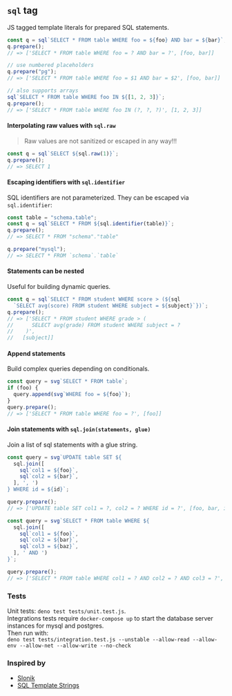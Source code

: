 ## `sql` tag

JS tagged template literals for prepared SQL statements.

```js
const q = sql`SELECT * FROM table WHERE foo = ${foo} AND bar = ${bar}`;
q.prepare();
// => ['SELECT * FROM table WHERE foo = ? AND bar = ?', [foo, bar]]

// use numbered placeholders
q.prepare("pg");
// => ['SELECT * FROM table WHERE foo = $1 AND bar = $2', [foo, bar]]

// also supports arrays
sql`SELECT * FROM table WHERE foo IN ${[1, 2, 3]}`;
q.prepare();
// => ['SELECT * FROM table WHERE foo IN (?, ?, ?)', [1, 2, 3]]
```

#### Interpolating raw values with `sql.raw`

> Raw values are not sanitized or escaped in any way!!!

```js
const q = sql`SELECT ${sql.raw(1)}`;
q.prepare();
// => SELECT 1
```

#### Escaping identifiers with `sql.identifier`

SQL identifiers are not parameterized. They can be escaped via `sql.identifier`:

```js
const table = "schema.table";
const q = sql`SELECT * FROM ${sql.identifier(table)}`;
q.prepare();
// => SELECT * FROM "schema"."table"

q.prepare("mysql");
// => SELECT * FROM `schema`.`table`
```

#### Statements can be nested

Useful for building dynamic queries.

```js
const q = sql`SELECT * FROM student WHERE score > (${sql
  `SELECT avg(score) FROM student WHERE subject = ${subject}`})`;
q.prepare();
// => ['SELECT * FROM student WHERE grade > (
//      SELECT avg(grade) FROM student WHERE subject = ?
//    )',
//   [subject]]
```

#### Append statements

Build complex queries depending on conditionals.

```js
const query = svg`SELECT * FROM table`;
if (foo) {
  query.append(svg`WHERE foo = ${foo}`);
}
query.prepare();
// => ['SELECT * FROM table WHERE foo = ?', [foo]]
```

#### Join statements with `sql.join(statements, glue)`

Join a list of sql statements with a glue string.

```js
const query = svg`UPDATE table SET ${
  sql.join([
    sql`col1 = ${foo}`,
    sql`col2 = ${bar}`,
  ], ', ')
} WHERE id = ${id}`;

query.prepare();
// => ['UPDATE table SET col1 = ?, col2 = ? WHERE id = ?', [foo, bar, id]]

const query = svg`SELECT * FROM table WHERE ${
  sql.join([
    sql`col1 = ${foo}`,
    sql`col2 = ${bar}`,
    sql`col3 = ${baz}`,
  ], ' AND ')
}`;

query.prepare();
// => ['SELECT * FROM table WHERE col1 = ? AND col2 = ? AND col3 = ?', [foo, bar, baz]]
```


### Tests

Unit tests: `deno test tests/unit.test.js`.\
Integrations tests require `docker-compose up` to start the database server
instances for mysql and postgres.\
Then run with:\
`deno test tests/integration.test.js --unstable --allow-read --allow-env --allow-net --allow-write --no-check`

### Inspired by

- [Slonik](https://github.com/gajus/slonik)
- [SQL Template Strings](https://github.com/felixfbecker/node-sql-template-strings)
